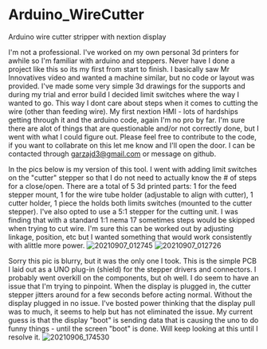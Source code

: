 # Arduino_WireCutter
Arduino wire cutter stripper with nextion display

I'm not a professional. I've worked on my own personal 3d printers for awhile so I'm familiar with arduino and steppers. Never have I done a project like this so its my first from start to finish. I basically saw Mr Innovatives video and wanted a machine similar, but no code or layout was provided. I've made some very simple 3d drawings for the supports and during my trial and error build I decided limit switches where the way I wanted to go. This way I dont care about steps when it comes to cutting the wire (other than feeding wire).
My first nextion HMI - lots of hardships getting through it and the arduino code, again I'm no pro by far. I'm sure there are alot of things that are questionable and/or not correctly done, but I went with what I could figure out.
Please feel free to contribute to the code, if you want to collabrate on this let me know and I'll open the door.
I can be contacted through garzajd3@gmail.com or message on github.

In the pics below is my version of this tool. I went with adding limit switches on the "cutter" stepper so that I do not need to actually know the # of steps for a close/open.
There are a total of 5 3d printed parts: 1 for the feed stepper mount, 1 for the wire tube holder (adjustable to align with cutter), 1 cutter holder, 1 piece the holds both limits switches (mounted to the cutter stepper). 
I've also opted to use a 5:1 stepper for the cutting unit. I was finding that with a standard 1:1 nema 17 sometimes steps would be skipped when trying to cut wire. I'm sure this can be worked out by adjusting linkage, position, etc but I wanted something that would work consistently with alittle more power. 
![20210907_012745](https://user-images.githubusercontent.com/88321340/132295636-adce5e69-026f-4b7f-a31a-598148319444.jpg)
![20210907_012726](https://user-images.githubusercontent.com/88321340/132295647-d372b304-d155-4083-9c86-81b2a314dd9d.jpg)

Sorry this pic is blurry, but it was the only one I took. This is the simple PCB I laid out as a UNO plug-in (shield) for the stepper drivers and connectors. I probably went overkill on the components, but oh well. I do seem to have an issue that I'm trying to pinpoint. When the display is plugged in, the cutter stepper jitters around for a few seconds before acting normal. Without the display plugged in no issue. I've bosted power thinking that the display pull was to much, it seems to help but has not eliminated the issue. My current guess is that the display "boot" is sending data that is causing the uno to do funny things - until the screen "boot" is done. Will keep looking at this until I resolve it. 
![20210906_174530](https://user-images.githubusercontent.com/88321340/132295667-bf88a9e9-61e8-4917-9c3e-27ca65590784.jpg)
